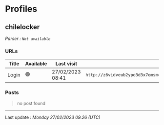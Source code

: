 # Profiles

## **chilelocker**


_Parser : `Not available`_

### URLs
| Title | Available | Last visit | fqdn | Screenshot 
|---|---|---|---|---|
| Login | 🟢 | 27/02/2023 08:41 | `http://z6vidveub2ypo3d3x7omsmcxqwxkkmvn5y3paoufyd2tt4bfbkg33kid.onion` | <a href="https://www.ransomware.live/screenshots/z6vidveub2ypo3d3x7omsmcxqwxkkmvn5y3paoufyd2tt4bfbkg33kid-onion.png" target=_blank>📸</a> | 

### Posts

> no post found


 --- 


Last update : _Monday 27/02/2023 09.26 (UTC)_
